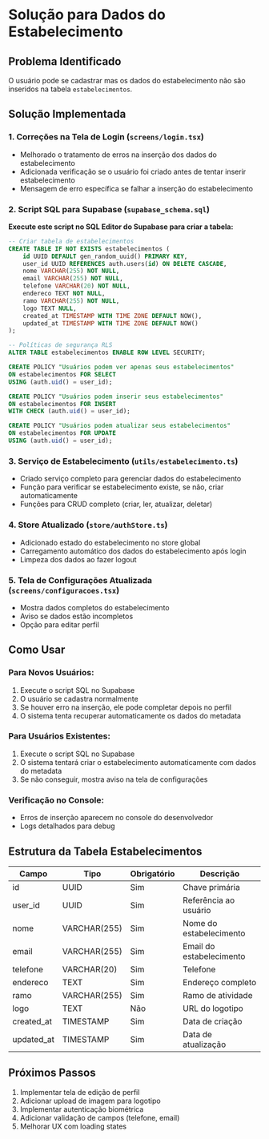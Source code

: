 # Solução para Dados do Estabelecimento

## Problema Identificado

O usuário pode se cadastrar mas os dados do estabelecimento não são inseridos na tabela `estabelecimentos`.

## Solução Implementada

### 1. Correções na Tela de Login (`screens/login.tsx`)

- Melhorado o tratamento de erros na inserção dos dados do estabelecimento
- Adicionada verificação se o usuário foi criado antes de tentar inserir estabelecimento
- Mensagem de erro específica se falhar a inserção do estabelecimento

### 2. Script SQL para Supabase (`supabase_schema.sql`)

**Execute este script no SQL Editor do Supabase para criar a tabela:**

```sql
-- Criar tabela de estabelecimentos
CREATE TABLE IF NOT EXISTS estabelecimentos (
    id UUID DEFAULT gen_random_uuid() PRIMARY KEY,
    user_id UUID REFERENCES auth.users(id) ON DELETE CASCADE,
    nome VARCHAR(255) NOT NULL,
    email VARCHAR(255) NOT NULL,
    telefone VARCHAR(20) NOT NULL,
    endereco TEXT NOT NULL,
    ramo VARCHAR(255) NOT NULL,
    logo TEXT NULL,
    created_at TIMESTAMP WITH TIME ZONE DEFAULT NOW(),
    updated_at TIMESTAMP WITH TIME ZONE DEFAULT NOW()
);

-- Políticas de segurança RLS
ALTER TABLE estabelecimentos ENABLE ROW LEVEL SECURITY;

CREATE POLICY "Usuários podem ver apenas seus estabelecimentos"
ON estabelecimentos FOR SELECT
USING (auth.uid() = user_id);

CREATE POLICY "Usuários podem inserir seus estabelecimentos"
ON estabelecimentos FOR INSERT
WITH CHECK (auth.uid() = user_id);

CREATE POLICY "Usuários podem atualizar seus estabelecimentos"
ON estabelecimentos FOR UPDATE
USING (auth.uid() = user_id);
```

### 3. Serviço de Estabelecimento (`utils/estabelecimento.ts`)

- Criado serviço completo para gerenciar dados do estabelecimento
- Função para verificar se estabelecimento existe, se não, criar automaticamente
- Funções para CRUD completo (criar, ler, atualizar, deletar)

### 4. Store Atualizado (`store/authStore.ts`)

- Adicionado estado do estabelecimento no store global
- Carregamento automático dos dados do estabelecimento após login
- Limpeza dos dados ao fazer logout

### 5. Tela de Configurações Atualizada (`screens/configuracoes.tsx`)

- Mostra dados completos do estabelecimento
- Aviso se dados estão incompletos
- Opção para editar perfil

## Como Usar

### Para Novos Usuários:

1. Execute o script SQL no Supabase
2. O usuário se cadastra normalmente
3. Se houver erro na inserção, ele pode completar depois no perfil
4. O sistema tenta recuperar automaticamente os dados do metadata

### Para Usuários Existentes:

1. Execute o script SQL no Supabase
2. O sistema tentará criar o estabelecimento automaticamente com dados do metadata
3. Se não conseguir, mostra aviso na tela de configurações

### Verificação no Console:

- Erros de inserção aparecem no console do desenvolvedor
- Logs detalhados para debug

## Estrutura da Tabela Estabelecimentos

| Campo      | Tipo         | Obrigatório | Descrição                |
| ---------- | ------------ | ----------- | ------------------------ |
| id         | UUID         | Sim         | Chave primária           |
| user_id    | UUID         | Sim         | Referência ao usuário    |
| nome       | VARCHAR(255) | Sim         | Nome do estabelecimento  |
| email      | VARCHAR(255) | Sim         | Email do estabelecimento |
| telefone   | VARCHAR(20)  | Sim         | Telefone                 |
| endereco   | TEXT         | Sim         | Endereço completo        |
| ramo       | VARCHAR(255) | Sim         | Ramo de atividade        |
| logo       | TEXT         | Não         | URL do logotipo          |
| created_at | TIMESTAMP    | Sim         | Data de criação          |
| updated_at | TIMESTAMP    | Sim         | Data de atualização      |

## Próximos Passos

1. Implementar tela de edição de perfil
2. Adicionar upload de imagem para logotipo
3. Implementar autenticação biométrica
4. Adicionar validação de campos (telefone, email)
5. Melhorar UX com loading states
